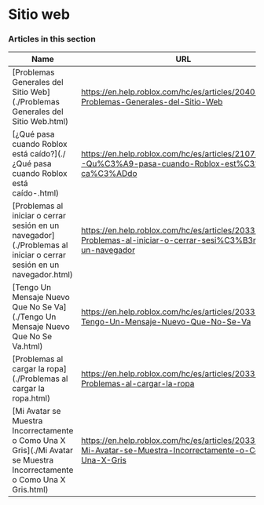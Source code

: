 # Sitio web  
### Articles in this section
Name|URL
-|-
[Problemas Generales del Sitio Web](./Problemas Generales del Sitio Web.html) |https://en.help.roblox.com/hc/es/articles/204038784-Problemas-Generales-del-Sitio-Web
[¿Qué pasa cuando Roblox está caído?](./¿Qué pasa cuando Roblox está caído-.html) |https://en.help.roblox.com/hc/es/articles/210785523--Qu%C3%A9-pasa-cuando-Roblox-est%C3%A1-ca%C3%ADdo
[Problemas al iniciar o cerrar sesión en un navegador](./Problemas al iniciar o cerrar sesión en un navegador.html) |https://en.help.roblox.com/hc/es/articles/203312820-Problemas-al-iniciar-o-cerrar-sesi%C3%B3n-en-un-navegador
[Tengo Un Mensaje Nuevo Que No Se Va](./Tengo Un Mensaje Nuevo Que No Se Va.html) |https://en.help.roblox.com/hc/es/articles/203312970-Tengo-Un-Mensaje-Nuevo-Que-No-Se-Va
[Problemas al cargar la ropa](./Problemas al cargar la ropa.html) |https://en.help.roblox.com/hc/es/articles/203312930-Problemas-al-cargar-la-ropa
[Mi Avatar se Muestra Incorrectamente o Como Una X Gris](./Mi Avatar se Muestra Incorrectamente o Como Una X Gris.html) |https://en.help.roblox.com/hc/es/articles/203312960-Mi-Avatar-se-Muestra-Incorrectamente-o-Como-Una-X-Gris